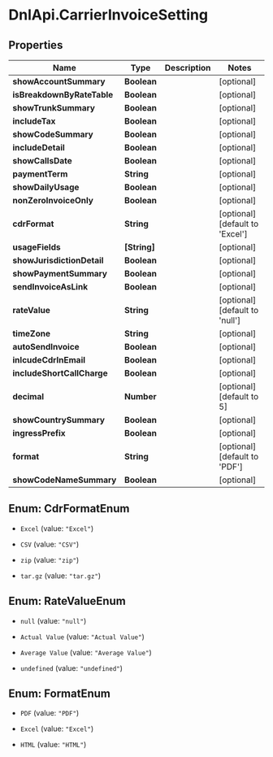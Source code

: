 # DnlApi.CarrierInvoiceSetting

## Properties
Name | Type | Description | Notes
------------ | ------------- | ------------- | -------------
**showAccountSummary** | **Boolean** |  | [optional] 
**isBreakdownByRateTable** | **Boolean** |  | [optional] 
**showTrunkSummary** | **Boolean** |  | [optional] 
**includeTax** | **Boolean** |  | [optional] 
**showCodeSummary** | **Boolean** |  | [optional] 
**includeDetail** | **Boolean** |  | [optional] 
**showCallsDate** | **Boolean** |  | [optional] 
**paymentTerm** | **String** |  | [optional] 
**showDailyUsage** | **Boolean** |  | [optional] 
**nonZeroInvoiceOnly** | **Boolean** |  | [optional] 
**cdrFormat** | **String** |  | [optional] [default to &#39;Excel&#39;]
**usageFields** | **[String]** |  | [optional] 
**showJurisdictionDetail** | **Boolean** |  | [optional] 
**showPaymentSummary** | **Boolean** |  | [optional] 
**sendInvoiceAsLink** | **Boolean** |  | [optional] 
**rateValue** | **String** |  | [optional] [default to &#39;null&#39;]
**timeZone** | **String** |  | [optional] 
**autoSendInvoice** | **Boolean** |  | [optional] 
**inlcudeCdrInEmail** | **Boolean** |  | [optional] 
**includeShortCallCharge** | **Boolean** |  | [optional] 
**decimal** | **Number** |  | [optional] [default to 5]
**showCountrySummary** | **Boolean** |  | [optional] 
**ingressPrefix** | **Boolean** |  | [optional] 
**format** | **String** |  | [optional] [default to &#39;PDF&#39;]
**showCodeNameSummary** | **Boolean** |  | [optional] 


<a name="CdrFormatEnum"></a>
## Enum: CdrFormatEnum


* `Excel` (value: `"Excel"`)

* `CSV` (value: `"CSV"`)

* `zip` (value: `"zip"`)

* `tar.gz` (value: `"tar.gz"`)




<a name="RateValueEnum"></a>
## Enum: RateValueEnum


* `null` (value: `"null"`)

* `Actual Value` (value: `"Actual Value"`)

* `Average Value` (value: `"Average Value"`)

* `undefined` (value: `"undefined"`)




<a name="FormatEnum"></a>
## Enum: FormatEnum


* `PDF` (value: `"PDF"`)

* `Excel` (value: `"Excel"`)

* `HTML` (value: `"HTML"`)




